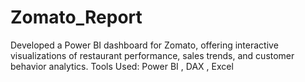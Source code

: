 # Zomato_Report
Developed a Power BI dashboard for Zomato, offering interactive visualizations of restaurant performance, sales trends, and customer behavior analytics. Tools Used: Power BI , DAX , Excel
